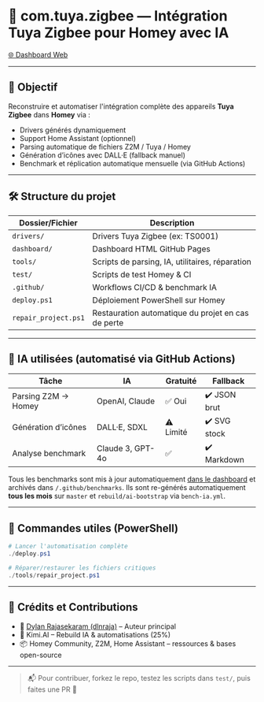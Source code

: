 # 🧠 com.tuya.zigbee — Intégration Tuya Zigbee pour Homey avec IA

&#x20; [🌐 Dashboard Web](https://dlnraja.github.io/com.tuya.zigbee/)

---

## 🚀 Objectif

Reconstruire et automatiser l'intégration complète des appareils **Tuya Zigbee** dans **Homey** via :

- Drivers générés dynamiquement
- Support Home Assistant (optionnel)
- Parsing automatique de fichiers Z2M / Tuya / Homey
- Génération d’icônes avec DALL·E (fallback manuel)
- Benchmark et réplication automatique mensuelle (via GitHub Actions)

---

## 🛠️ Structure du projet

| Dossier/Fichier      | Description                                        |
| -------------------- | -------------------------------------------------- |
| `drivers/`           | Drivers Tuya Zigbee (ex: TS0001)                   |
| `dashboard/`         | Dashboard HTML GitHub Pages                        |
| `tools/`             | Scripts de parsing, IA, utilitaires, réparation    |
| `test/`              | Scripts de test Homey & CI                         |
| `.github/`           | Workflows CI/CD & benchmark IA                     |
| `deploy.ps1`         | Déploiement PowerShell sur Homey                   |
| `repair_project.ps1` | Restauration automatique du projet en cas de perte |

---

## 🤖 IA utilisées (automatisé via GitHub Actions)

| Tâche               | IA               | Gratuité  | Fallback     |
| ------------------- | ---------------- | --------- | ------------ |
| Parsing Z2M → Homey | OpenAI, Claude   | ✅ Oui     | ✔️ JSON brut |
| Génération d’icônes | DALL·E, SDXL     | ⚠️ Limité | ✔️ SVG stock |
| Analyse benchmark   | Claude 3, GPT-4o | ✅         | ✔️ Markdown  |

Tous les benchmarks sont mis à jour automatiquement [dans le dashboard](https://dlnraja.github.io/com.tuya.zigbee/) et archivés dans `/.github/benchmarks`. Ils sont re-générés automatiquement **tous les mois** sur `master` et `rebuild/ai-bootstrap` via `bench-ia.yml`.

---

## 🧰 Commandes utiles (PowerShell)

```powershell
# Lancer l'automatisation complète
./deploy.ps1

# Réparer/restaurer les fichiers critiques
./tools/repair_project.ps1
```

---

## 🙏 Crédits et Contributions

- 👤 [Dylan Rajasekaram (dlnraja)](https://github.com/dlnraja) – Auteur principal
- 🤖 Kimi.AI – Rebuild IA & automatisations (25%)
- 📦 Homey Community, Z2M, Home Assistant – ressources & bases open-source

---

> 📬 Pour contribuer, forkez le repo, testez les scripts dans `test/`, puis faites une PR 🙏

